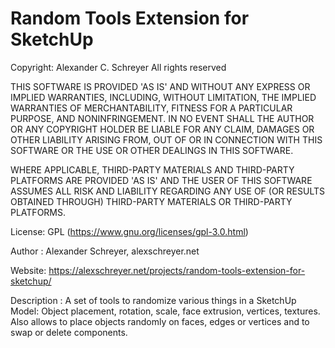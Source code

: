 # Random Tools Extension for SketchUp

Copyright: Alexander C. Schreyer
All rights reserved
 
THIS SOFTWARE IS PROVIDED 'AS IS' AND WITHOUT ANY EXPRESS OR IMPLIED WARRANTIES, INCLUDING, WITHOUT LIMITATION, THE IMPLIED WARRANTIES OF MERCHANTABILITY, FITNESS FOR A PARTICULAR PURPOSE, AND NONINFRINGEMENT. IN NO EVENT SHALL THE AUTHOR OR ANY COPYRIGHT HOLDER BE LIABLE FOR ANY CLAIM, DAMAGES OR OTHER LIABILITY ARISING FROM, OUT OF OR IN CONNECTION WITH THIS SOFTWARE OR THE USE OR OTHER DEALINGS IN THIS SOFTWARE.

WHERE APPLICABLE, THIRD-PARTY MATERIALS AND THIRD-PARTY PLATFORMS ARE PROVIDED 'AS IS' AND THE USER OF THIS SOFTWARE ASSUMES ALL RISK AND LIABILITY REGARDING ANY USE OF (OR RESULTS OBTAINED THROUGH) THIRD-PARTY MATERIALS OR THIRD-PARTY PLATFORMS.

License:        GPL (https://www.gnu.org/licenses/gpl-3.0.html)

Author :        Alexander Schreyer, alexschreyer.net

Website:        https://alexschreyer.net/projects/random-tools-extension-for-sketchup/

Description :   A set of tools to randomize various things in a SketchUp Model: Object placement,
                rotation, scale, face extrusion, vertices, textures. Also allows to place objects
                randomly on faces, edges or vertices and to swap or delete components.
